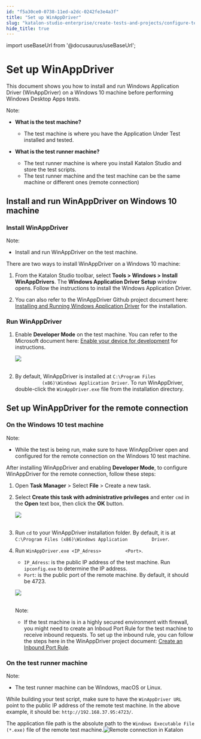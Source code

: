 ```yaml
---
id: "f5a30ce0-0738-11ed-a2dc-0242fe3e4a3f"
title: "Set up WinAppDriver"
slug: "katalon-studio-enterprise/create-tests-and-projects/configure-test-cases/windows-desktop-apps-testing/set-up-winappdriver"
hide_title: true
---
```

import useBaseUrl from '@docusaurus/useBaseUrl';


# <a id="id" class="anchor_top_offset"/><a id="ariaid-title1" class="anchor_top_offset"/>Set up WinAppDriver

<p xmlns="http://www.w3.org/1999/xhtml" className="p">This document shows you how to install and run Windows   Application Driver (WinAppDriver) on a Windows 10 machine before   performing Windows Desktop Apps tests.</p> 
<div xmlns="http://www.w3.org/1999/xhtml" className="note note note_note"><span className="note__title">Note:</span> 
  <p className="p">
  </p><div className="p"><ul className="ul"><li className="li"><p className="p"><strong className="ph b">What is the test machine?</strong></p><ul className="ul"><li className="li"><p className="p">The test machine is where you have the Application Under Test
              installed and tested.</p></li></ul></li><li className="li"><p className="p"><strong className="ph b">What is the test runner machine?</strong></p><ul className="ul"><li className="li">The test runner machine is where you install Katalon Studio and
            store the test scripts.</li><li className="li">The test runner machine and the test machine can be the same
            machine or different ones (remote connection)</li></ul></li></ul></div>
</div>

## <a id="concept-427" class="anchor_top_offset"/>Install and run WinAppDriver on Windows 10 machine


### <a id="id_2" class="anchor_top_offset"/>Install WinAppDriver

<div xmlns="http://www.w3.org/1999/xhtml" className="note note note_note"><span className="note__title">Note:</span> 
  <p className="p" /><div className="p"><ul className="ul"><li className="li"><p className="p">Install and run WinAppDriver on the test machine.</p></li></ul></div>
</div>
<p xmlns="http://www.w3.org/1999/xhtml" className="p">There are two ways to install WinAppDriver on a Windows 10   machine:</p> 
<ol xmlns="http://www.w3.org/1999/xhtml" className="ol"><li className="li">     <p className="p">From the Katalon Studio toolbar, select <strong className="ph b">Tools &gt;         Windows &gt; Install WinAppDrivers</strong>. The <strong className="ph b">Windows         Application Driver Setup</strong> window opens. Follow the       instructions to install the Windows Application Driver.</p>   </li><li className="li">     <p className="p">You can also refer to the WinAppDriver Github project document       here: <a className="xref j-external-link" href="https://github.com/microsoft/WinAppDriver#installing-and-running-windows-application-driver" target="_blank">Installing         and Running Windows Application Driver</a> for the       installation.</p>   </li></ol> 

### <a id="concept-3811" class="anchor_top_offset"/>Run WinAppDriver

<div xmlns="http://www.w3.org/1999/xhtml" className="p"><ol className="ol"><li className="li">
      <p className="p">Enable <strong className="ph b">Developer Mode</strong> on the test machine. You can refer to the Microsoft document here: <a className="xref j-external-link" href="https://docs.microsoft.com/en-us/windows/uwp/get-started/enable-your-device-for-development" target="_blank">Enable your device for development</a> for instructions.</p>
      <p className="p"><img className="image" src={useBaseUrl("https://github.com/katalon-studio/docs-images/raw/master/katalon-studio/docs/introduction-desktop-app-testing/dev-mode.png")} width={306} /><br /><br /></p>
    </li><li className="li">
      <p className="p">By default, WinAppDriver is installed at <code className="ph codeph">C:\Program Files
          (x86)\Windows Application Driver</code>. To run WinAppDriver, double-click the <code className="ph codeph">WinAppDriver.exe</code> file from the installation directory.</p>
    </li></ol>
</div>
    

## <a id="id_4" class="anchor_top_offset"/>Set up WinAppDriver for the remote connection

    
      

### <a id="id_5" class="anchor_top_offset"/>On the Windows 10 test machine

<div xmlns="http://www.w3.org/1999/xhtml" className="note note note_note"><span className="note__title">Note:</span>  
  <ul className="ul"><li className="li">While the test is being run, make sure to have WinAppDriver open and configured for the remote connection on the Windows 10 test machine.</li></ul>
</div>
<p xmlns="http://www.w3.org/1999/xhtml" className="p">After installing WinAppDriver and enabling <strong className="ph b">Developer Mode</strong>, to configure WinAppDriver for the remote connection, follow these steps:</p> 
<ol xmlns="http://www.w3.org/1999/xhtml" className="ol"><li className="li">Open <strong className="ph b">Task Manager</strong> &gt; Select <strong className="ph b">File</strong> &gt; Create a new task.</li><li className="li">     <p className="p">Select <strong className="ph b">Create this task with administrative privileges</strong> and enter <code className="ph codeph">cmd</code> in the <strong className="ph b">Open</strong> text box, then click the <strong className="ph b">OK</strong> button.</p>     <p className="p"> <img className="image" height={171} src={useBaseUrl("https://github.com/katalon-studio/docs-images/raw/master/katalon-studio/docs/introduction-desktop-app-testing/Set-up-1.png")} width={476} /><br /><br />     </p>   </li><li className="li">     <p className="p">Run <code className="ph codeph">cd</code> to your WinAppDriver installation folder. By default, it is at <code className="ph codeph">C:\Program Files (x86)\Windows Application         Driver</code>.</p>   </li><li className="li">     <p className="p">Run <code className="ph codeph">WinAppDriver.exe &lt;IP_Adress&gt;         &lt;Port&gt;</code>.</p>     <ul className="ul"><li className="li"> <code className="ph codeph">IP_Adress</code>: is the public IP address of the test machine. Run <code className="ph codeph">ipconfig.exe</code> to determine the IP address.</li><li className="li"> <code className="ph codeph">Port</code>: is the public port of the remote machine. By default, it should be 4723.</li></ul>     <p className="p"> <img className="image" height={146} src={useBaseUrl("https://github.com/katalon-studio/docs-images/raw/master/katalon-studio/docs/introduction-desktop-app-testing/Set-up-2.png")} width={690} /><br /><br />     </p>     <div className="note note note_note"><span className="note__title">Note:</span> <ul className="ul"><li className="li"><p className="p">If the test machine is in a highly secured environment with firewall, you might need to create an Inboud Port Rule for the test machine to receive inbound requests. To set up the inbound rule, you can follow the steps here in the WinAppDriver project document: <a className="xref j-external-link" href="https://github.com/microsoft/WinAppDriver/blob/master/Docs/RunningOnRemoteMachine.md" target="_blank">Create an Inbound Port Rule</a>.</p></li></ul></div></li></ol> 

### <a id="concept-5429" class="anchor_top_offset"/>On the test runner machine

<div xmlns="http://www.w3.org/1999/xhtml" className="p"><div className="note note note_note"><span className="note__title">Note:</span> 
    <ul className="ul"><li className="li">The test runner machine can be Windows, macOS or Linux.</li></ul></div>While building your test script, make sure to have the
  <code className="ph codeph">WinAppDriver URL</code> point to the public IP address of the
  remote test machine. In the above example, it should be:
  <code className="ph codeph">http://192.168.37.95:4723/</code>.</div>
<p xmlns="http://www.w3.org/1999/xhtml" className="p">The application file path is the absolute path to the   <code className="ph codeph">Windows Executable File (*.exe)</code> file of the remote   test machine.<img className="image" src={useBaseUrl("https://github.com/katalon-studio/docs-images/raw/3672749302fd26a6ee095ed5217b2be05aaf6d78/katalon-studio/docs/introduction-desktop-app-testing/KS-Windows-Remote-connection-3.png")} alt="Remote connection in Katalon" /><br /><br /></p> 
